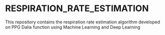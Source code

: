 # RESPIRATION_RATE_ESTIMATION
This repository contains the respiration rate estimation algorithm developed on PPG Dalia function using Machine Learning and Deep Learning

